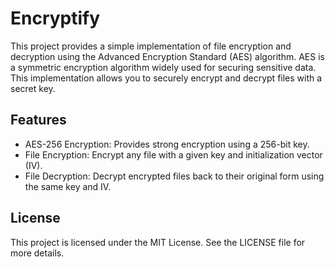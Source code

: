 <!DOCTYPE html>
<html lang="en">
<head>
    <meta charset="UTF-8">
    <meta name="viewport" content="width=device-width, initial-scale=1.0">
    <title>Encryptify</title>
</head>
<body>
    <h1>Encryptify</h1>
    <p>This project provides a simple implementation of file encryption and decryption using the Advanced Encryption Standard (AES) algorithm. AES is a symmetric encryption algorithm widely used for securing sensitive data. This implementation allows you to securely encrypt and decrypt files with a secret key.</p>
    <h2>Features</h2>
    <ul>
        <li>AES-256 Encryption: Provides strong encryption using a 256-bit key.</li>
        <li>File Encryption: Encrypt any file with a given key and initialization vector (IV).</li>
        <li>File Decryption: Decrypt encrypted files back to their original form using the same key and IV.</li>
    </ul>
    <h2>License</h2>
    <p>This project is licensed under the MIT License. See the LICENSE file for more details.</p>
</body>
</html>
